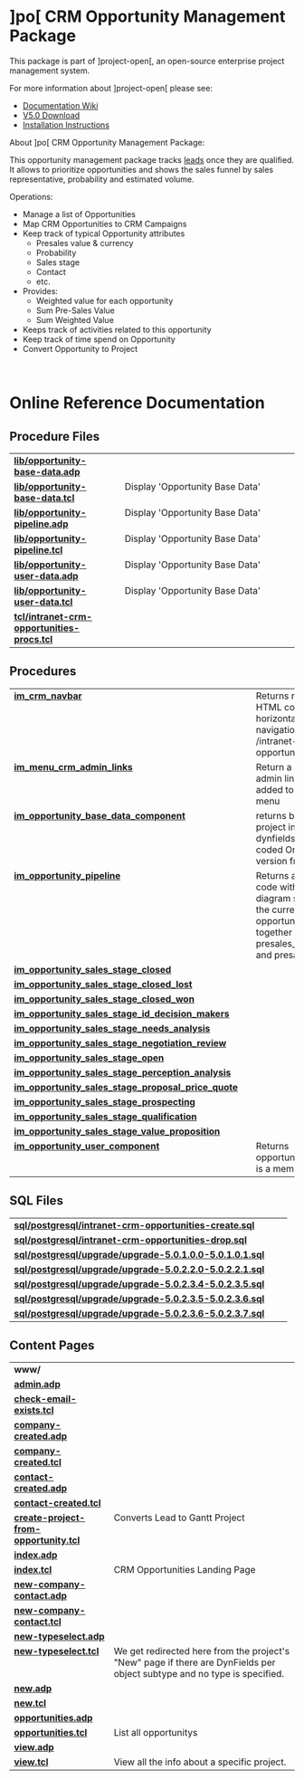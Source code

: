 # ]po[ CRM Opportunity Management Package
This package is part of ]project-open[, an open-source enterprise project management system.

For more information about ]project-open[ please see:
* [Documentation Wiki](http://www.project-open.com/en/)
* [V5.0 Download](https://sourceforge.net/projects/project-open/files/project-open/V5.0/)
* [Installation Instructions](http://www.project-open.com/en/list-installers)

About ]po[ CRM Opportunity Management Package:

<p><p>This opportunity management package tracks <a href="/en/process-crm-lead-management">leads</a> once they are qualified. It allows to prioritize opportunities and shows the sales funnel by sales representative, probability and estimated volume. <p><p>Operations: <ul><li>Manage a list of Opportunities <li>Map CRM Opportunities to CRM Campaigns <li>Keep track of typical Opportunity attributes <ul><li>Presales value &amp; currency <li>Probability <li>Sales stage<li>Contact<li>etc. </ul><li>Provides: <ul><li>Weighted value for each opportunity <li>Sum Pre-Sales Value<li>Sum Weighted Value</ul><li>Keeps track of activities related to this opportunity <li>Keep track of time spend on Opportunity <li>Convert Opportunity to Project</ul><p><p>&shy; 

# Online Reference Documentation

## Procedure Files

<table cellpadding="0" cellspacing="0"><tr valign="top"><td style="width:35%"><b><a href="http://www.project-open.net/api-doc/content-page-view?version_id=1515713&amp;path=packages/intranet-crm-opportunities/lib/opportunity-base-data.adp">lib/opportunity-base-data.adp</a></b></td><td></td><td></td></tr><tr valign="top"><td style="width:35%"><b><a href="http://www.project-open.net/api-doc/content-page-view?version_id=1515713&amp;path=packages/intranet-crm-opportunities/lib/opportunity-base-data.tcl">lib/opportunity-base-data.tcl</a></b></td><td></td><td>Display &#39;Opportunity Base Data&#39; </td></tr><tr valign="top"><td style="width:35%"><b><a href="http://www.project-open.net/api-doc/content-page-view?version_id=1515713&amp;path=packages/intranet-crm-opportunities/lib/opportunity-pipeline.adp">lib/opportunity-pipeline.adp</a></b></td><td></td><td>Display &#39;Opportunity Base Data&#39; </td></tr><tr valign="top"><td style="width:35%"><b><a href="http://www.project-open.net/api-doc/content-page-view?version_id=1515713&amp;path=packages/intranet-crm-opportunities/lib/opportunity-pipeline.tcl">lib/opportunity-pipeline.tcl</a></b></td><td></td><td>Display &#39;Opportunity Base Data&#39; </td></tr><tr valign="top"><td style="width:35%"><b><a href="http://www.project-open.net/api-doc/content-page-view?version_id=1515713&amp;path=packages/intranet-crm-opportunities/lib/opportunity-user-data.adp">lib/opportunity-user-data.adp</a></b></td><td></td><td>Display &#39;Opportunity Base Data&#39; </td></tr><tr valign="top"><td style="width:35%"><b><a href="http://www.project-open.net/api-doc/content-page-view?version_id=1515713&amp;path=packages/intranet-crm-opportunities/lib/opportunity-user-data.tcl">lib/opportunity-user-data.tcl</a></b></td><td></td><td>Display &#39;Opportunity Base Data&#39; </td></tr><tr valign="top"><td style="width:35%"><b><a href="http://www.project-open.net/api-doc/procs-file-view?version_id=1515713&amp;path=packages/intranet-crm-opportunities/tcl/intranet-crm-opportunities-procs.tcl">tcl/intranet-crm-opportunities-procs.tcl</a></b></td><td></td><td></td></tr></table>

## Procedures

<table cellpadding="0" cellspacing="0"><tr valign="top"><td style="width:35%"><b><a href="http://www.project-open.net/api-doc/proc-view?version_id=1515713&amp;proc=im_crm_navbar">im_crm_navbar</a></b></td><td></td><td>Returns rendered HTML code for a horizontal sub-navigation bar for /intranet-crm-opportunities/. </td></tr><tr valign="top"><td style="width:35%"><b><a href="http://www.project-open.net/api-doc/proc-view?version_id=1515713&amp;proc=im_menu_crm_admin_links">im_menu_crm_admin_links</a></b></td><td></td><td>Return a list of admin links to be added to the &quot;crm&quot; menu </td></tr><tr valign="top"><td style="width:35%"><b><a href="http://www.project-open.net/api-doc/proc-view?version_id=1515713&amp;proc=im_opportunity_base_data_component">im_opportunity_base_data_component</a></b></td><td></td><td>returns basic project info with dynfields and hard coded Original version from ]po[ </td></tr><tr valign="top"><td style="width:35%"><b><a href="http://www.project-open.net/api-doc/proc-view?version_id=1515713&amp;proc=im_opportunity_pipeline">im_opportunity_pipeline</a></b></td><td></td><td>Returns a HTML code with a Sencha diagram showing the current opportunities, together with presales_probability and presales_value. </td></tr><tr valign="top"><td style="width:35%"><b><a href="http://www.project-open.net/api-doc/proc-view?version_id=1515713&amp;proc=im_opportunity_sales_stage_closed">im_opportunity_sales_stage_closed</a></b></td><td></td><td></td></tr><tr valign="top"><td style="width:35%"><b><a href="http://www.project-open.net/api-doc/proc-view?version_id=1515713&amp;proc=im_opportunity_sales_stage_closed_lost">im_opportunity_sales_stage_closed_lost</a></b></td><td></td><td></td></tr><tr valign="top"><td style="width:35%"><b><a href="http://www.project-open.net/api-doc/proc-view?version_id=1515713&amp;proc=im_opportunity_sales_stage_closed_won">im_opportunity_sales_stage_closed_won</a></b></td><td></td><td></td></tr><tr valign="top"><td style="width:35%"><b><a href="http://www.project-open.net/api-doc/proc-view?version_id=1515713&amp;proc=im_opportunity_sales_stage_id_decision_makers">im_opportunity_sales_stage_id_decision_makers</a></b></td><td></td><td></td></tr><tr valign="top"><td style="width:35%"><b><a href="http://www.project-open.net/api-doc/proc-view?version_id=1515713&amp;proc=im_opportunity_sales_stage_needs_analysis">im_opportunity_sales_stage_needs_analysis</a></b></td><td></td><td></td></tr><tr valign="top"><td style="width:35%"><b><a href="http://www.project-open.net/api-doc/proc-view?version_id=1515713&amp;proc=im_opportunity_sales_stage_negotiation_review">im_opportunity_sales_stage_negotiation_review</a></b></td><td></td><td></td></tr><tr valign="top"><td style="width:35%"><b><a href="http://www.project-open.net/api-doc/proc-view?version_id=1515713&amp;proc=im_opportunity_sales_stage_open">im_opportunity_sales_stage_open</a></b></td><td></td><td></td></tr><tr valign="top"><td style="width:35%"><b><a href="http://www.project-open.net/api-doc/proc-view?version_id=1515713&amp;proc=im_opportunity_sales_stage_perception_analysis">im_opportunity_sales_stage_perception_analysis</a></b></td><td></td><td></td></tr><tr valign="top"><td style="width:35%"><b><a href="http://www.project-open.net/api-doc/proc-view?version_id=1515713&amp;proc=im_opportunity_sales_stage_proposal_price_quote">im_opportunity_sales_stage_proposal_price_quote</a></b></td><td></td><td></td></tr><tr valign="top"><td style="width:35%"><b><a href="http://www.project-open.net/api-doc/proc-view?version_id=1515713&amp;proc=im_opportunity_sales_stage_prospecting">im_opportunity_sales_stage_prospecting</a></b></td><td></td><td></td></tr><tr valign="top"><td style="width:35%"><b><a href="http://www.project-open.net/api-doc/proc-view?version_id=1515713&amp;proc=im_opportunity_sales_stage_qualification">im_opportunity_sales_stage_qualification</a></b></td><td></td><td></td></tr><tr valign="top"><td style="width:35%"><b><a href="http://www.project-open.net/api-doc/proc-view?version_id=1515713&amp;proc=im_opportunity_sales_stage_value_proposition">im_opportunity_sales_stage_value_proposition</a></b></td><td></td><td></td></tr><tr valign="top"><td style="width:35%"><b><a href="http://www.project-open.net/api-doc/proc-view?version_id=1515713&amp;proc=im_opportunity_user_component">im_opportunity_user_component</a></b></td><td></td><td>Returns opportunities a user is a member of </td></tr></table>

## SQL Files

<table cellpadding="0" cellspacing="0"><tr valign="top"><td><b><a href="http://www.project-open.net/api-doc/display-sql?package_key=intranet-crm-opportunities&amp;url=postgresql/intranet-crm-opportunities-create.sql&amp;version_id=1515713">sql/postgresql/intranet-crm-opportunities-create.sql</a></b></td><td></td><td></td></tr><tr valign="top"><td><b><a href="http://www.project-open.net/api-doc/display-sql?package_key=intranet-crm-opportunities&amp;url=postgresql/intranet-crm-opportunities-drop.sql&amp;version_id=1515713">sql/postgresql/intranet-crm-opportunities-drop.sql</a></b></td><td></td><td></td></tr><tr valign="top"><td><b><a href="http://www.project-open.net/api-doc/display-sql?package_key=intranet-crm-opportunities&amp;url=postgresql/upgrade/upgrade-5.0.1.0.0-5.0.1.0.1.sql&amp;version_id=1515713">sql/postgresql/upgrade/upgrade-5.0.1.0.0-5.0.1.0.1.sql</a></b></td><td></td><td></td></tr><tr valign="top"><td><b><a href="http://www.project-open.net/api-doc/display-sql?package_key=intranet-crm-opportunities&amp;url=postgresql/upgrade/upgrade-5.0.2.2.0-5.0.2.2.1.sql&amp;version_id=1515713">sql/postgresql/upgrade/upgrade-5.0.2.2.0-5.0.2.2.1.sql</a></b></td><td></td><td></td></tr><tr valign="top"><td><b><a href="http://www.project-open.net/api-doc/display-sql?package_key=intranet-crm-opportunities&amp;url=postgresql/upgrade/upgrade-5.0.2.3.4-5.0.2.3.5.sql&amp;version_id=1515713">sql/postgresql/upgrade/upgrade-5.0.2.3.4-5.0.2.3.5.sql</a></b></td><td></td><td></td></tr><tr valign="top"><td><b><a href="http://www.project-open.net/api-doc/display-sql?package_key=intranet-crm-opportunities&amp;url=postgresql/upgrade/upgrade-5.0.2.3.5-5.0.2.3.6.sql&amp;version_id=1515713">sql/postgresql/upgrade/upgrade-5.0.2.3.5-5.0.2.3.6.sql</a></b></td><td></td><td></td></tr><tr valign="top"><td><b><a href="http://www.project-open.net/api-doc/display-sql?package_key=intranet-crm-opportunities&amp;url=postgresql/upgrade/upgrade-5.0.2.3.6-5.0.2.3.7.sql&amp;version_id=1515713">sql/postgresql/upgrade/upgrade-5.0.2.3.6-5.0.2.3.7.sql</a></b></td><td></td><td></td></tr></table>

## Content Pages

<table cellpadding="0" cellspacing="0"><tr valign="top"><td><b>www/</b></td></tr><tr valign="top"><td style="width:35%"><b><a href="http://www.project-open.net/api-doc/content-page-view?version_id=1515713&amp;path=packages/intranet-crm-opportunities/www/admin.adp">admin.adp</a></b></td><td></td></tr><tr valign="top"><td style="width:35%"><b><a href="http://www.project-open.net/api-doc/content-page-view?version_id=1515713&amp;path=packages/intranet-crm-opportunities/www/check-email-exists.tcl">check-email-exists.tcl</a></b></td><td></td></tr><tr valign="top"><td style="width:35%"><b><a href="http://www.project-open.net/api-doc/content-page-view?version_id=1515713&amp;path=packages/intranet-crm-opportunities/www/company-created.adp">company-created.adp</a></b></td><td></td></tr><tr valign="top"><td style="width:35%"><b><a href="http://www.project-open.net/api-doc/content-page-view?version_id=1515713&amp;path=packages/intranet-crm-opportunities/www/company-created.tcl">company-created.tcl</a></b></td><td></td></tr><tr valign="top"><td style="width:35%"><b><a href="http://www.project-open.net/api-doc/content-page-view?version_id=1515713&amp;path=packages/intranet-crm-opportunities/www/contact-created.adp">contact-created.adp</a></b></td><td></td></tr><tr valign="top"><td style="width:35%"><b><a href="http://www.project-open.net/api-doc/content-page-view?version_id=1515713&amp;path=packages/intranet-crm-opportunities/www/contact-created.tcl">contact-created.tcl</a></b></td><td></td></tr><tr valign="top"><td style="width:35%"><b><a href="http://www.project-open.net/api-doc/content-page-view?version_id=1515713&amp;path=packages/intranet-crm-opportunities/www/create-project-from-opportunity.tcl">create-project-from-opportunity.tcl</a></b></td><td>Converts Lead to Gantt Project</td></tr><tr valign="top"><td style="width:35%"><b><a href="http://www.project-open.net/api-doc/content-page-view?version_id=1515713&amp;path=packages/intranet-crm-opportunities/www/index.adp">index.adp</a></b></td><td></td></tr><tr valign="top"><td style="width:35%"><b><a href="http://www.project-open.net/api-doc/content-page-view?version_id=1515713&amp;path=packages/intranet-crm-opportunities/www/index.tcl">index.tcl</a></b></td><td>CRM Opportunities Landing Page</td></tr><tr valign="top"><td style="width:35%"><b><a href="http://www.project-open.net/api-doc/content-page-view?version_id=1515713&amp;path=packages/intranet-crm-opportunities/www/new-company-contact.adp">new-company-contact.adp</a></b></td><td></td></tr><tr valign="top"><td style="width:35%"><b><a href="http://www.project-open.net/api-doc/content-page-view?version_id=1515713&amp;path=packages/intranet-crm-opportunities/www/new-company-contact.tcl">new-company-contact.tcl</a></b></td><td></td></tr><tr valign="top"><td style="width:35%"><b><a href="http://www.project-open.net/api-doc/content-page-view?version_id=1515713&amp;path=packages/intranet-crm-opportunities/www/new-typeselect.adp">new-typeselect.adp</a></b></td><td></td></tr><tr valign="top"><td style="width:35%"><b><a href="http://www.project-open.net/api-doc/content-page-view?version_id=1515713&amp;path=packages/intranet-crm-opportunities/www/new-typeselect.tcl">new-typeselect.tcl</a></b></td><td>We get redirected here from the project&#39;s &quot;New&quot; page if there are DynFields per object subtype and no type is specified.</td></tr><tr valign="top"><td style="width:35%"><b><a href="http://www.project-open.net/api-doc/content-page-view?version_id=1515713&amp;path=packages/intranet-crm-opportunities/www/new.adp">new.adp</a></b></td><td></td></tr><tr valign="top"><td style="width:35%"><b><a href="http://www.project-open.net/api-doc/content-page-view?version_id=1515713&amp;path=packages/intranet-crm-opportunities/www/new.tcl">new.tcl</a></b></td><td></td></tr><tr valign="top"><td style="width:35%"><b><a href="http://www.project-open.net/api-doc/content-page-view?version_id=1515713&amp;path=packages/intranet-crm-opportunities/www/opportunities.adp">opportunities.adp</a></b></td><td></td></tr><tr valign="top"><td style="width:35%"><b><a href="http://www.project-open.net/api-doc/content-page-view?version_id=1515713&amp;path=packages/intranet-crm-opportunities/www/opportunities.tcl">opportunities.tcl</a></b></td><td>List all opportunitys</td></tr><tr valign="top"><td style="width:35%"><b><a href="http://www.project-open.net/api-doc/content-page-view?version_id=1515713&amp;path=packages/intranet-crm-opportunities/www/view.adp">view.adp</a></b></td><td></td></tr><tr valign="top"><td style="width:35%"><b><a href="http://www.project-open.net/api-doc/content-page-view?version_id=1515713&amp;path=packages/intranet-crm-opportunities/www/view.tcl">view.tcl</a></b></td><td>View all the info about a specific project.</td></tr></table>

